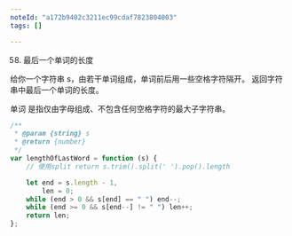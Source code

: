```yaml
---
noteId: "a172b9402c3211ec99cdaf7823804003"
tags: []

---
```


58. 最后一个单词的长度

给你一个字符串 s，由若干单词组成，单词前后用一些空格字符隔开。
返回字符串中最后一个单词的长度。

单词 是指仅由字母组成、不包含任何空格字符的最大子字符串。

```javascript
/**
 * @param {string} s
 * @return {number}
 */
var lengthOfLastWord = function (s) {
    // 使用split return s.trim().split(' ').pop().length

    let end = s.length - 1,
        len = 0;
    while (end > 0 && s[end] == " ") end--;
    while (end >= 0 && s[end--] != " ") len++;
    return len;
};
```
